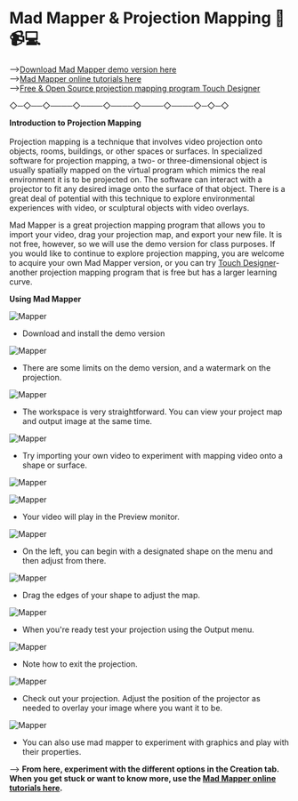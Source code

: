 # Mad Mapper & Projection Mapping 🎥📹💻
-->[Download Mad Mapper demo version here](https://madmapper.com/)
<br>
-->[Mad Mapper online tutorials here](https://madmapper.com/tutorials)
<br>
-->[Free & Open Source projection mapping program Touch Designer](https://www.derivative.ca/)

 ◇─◇──◇────◇────◇────◇────◇────◇─◇─◇
<br>

**Introduction to Projection Mapping**
<br>
<br>
Projection mapping is a technique that involves video projection onto objects, rooms, buildings, or other spaces or surfaces. In specialized software for projection mapping, a two- or three-dimensional object is usually spatially mapped on the virtual program which mimics the real environment it is to be projected on. The software can interact with a projector to fit any desired image onto the surface of that object. There is a great deal of potential with this technique to explore environmental experiences with video, or sculptural objects with video overlays.

Mad Mapper is a great projection mapping program that allows you to import your video, drag your projection map, and export your new file. It is not free, however, so we will use the demo version for class purposes. If you would like to continue to explore projection mapping, you are welcome to acquire your own Mad Mapper version, or you can try [Touch Designer](https://www.derivative.ca/)- another projection mapping program that is free but has a larger learning curve.

**Using Mad Mapper**

![Mapper](images/mapper_1.png)
* Download and install the demo version

![Mapper](images/mapper_2.png)
* There are some limits on the demo version, and a watermark on the projection.

![Mapper](images/mapper_3.png)
* The workspace is very straightforward. You can view your project map and output image at the same time.  

![Mapper](images/mapper_4.png)
* Try importing your own video to experiment with mapping video onto a shape or surface.

![Mapper](images/mapper_5.png)

![Mapper](images/mapper_6.png)
*  Your video will play in the Preview monitor. 

![Mapper](images/mapper_7.png)
* On the left, you can begin with a designated shape on the menu and then adjust from there.

![Mapper](images/mapper_8.png)
* Drag the edges of your shape to adjust the map.

![Mapper](images/mapper_9.png)
* When you're ready test your projection using the Output menu.

![Mapper](images/mapper_10.png)
* Note how to exit the projection.

![Mapper](images/mapper_11.png)
* Check out your projection. Adjust the position of the projector as needed to overlay your image where you want it to be.

![Mapper](images/mapper_12.png)
* You can also use mad mapper to experiment with graphics and play with their properties.

--> **From here, experiment with the different options in the Creation tab. When you get stuck or want to know more, use the [Mad Mapper online tutorials here](https://madmapper.com/tutorials).**
